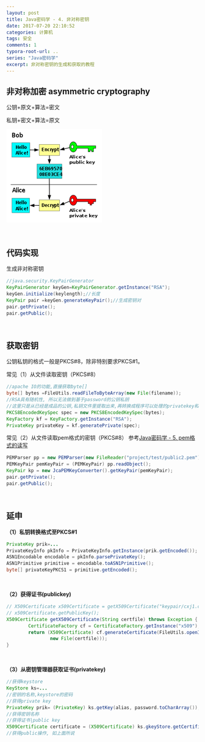 ```yaml
---
layout: post
title: Java密码学 - 4. 非对称密钥
date: 2017-07-20 22:10:52
categories: 计算机
tags: 安全 
comments: 1
typora-root-url: ..
series: "Java密码学"
excerpt: 非对称密钥的生成和获取的教程
---
```




## 非对称加密 asymmetric cryptography

公钥+原文+算法=密文

私钥+密文+算法=原文

![Image result for asymmetric cryptography](/assets/blog_res/250px-Public_key_encryption.svg.png)

<br>

## 代码实现

生成非对称密钥

```java
//java.security.KeyPairGenerator
KeyPairGenerator keyGen=KeyPairGenerator.getInstance("RSA");
keyGen.initialize(keylength);//长度
KeyPair pair =keyGen.generateKeyPair();//生成密钥对
pair.getPrivate();
pair.getPublic();
```
<br>

## 获取密钥 

公钥私钥的格式一般是PKCS#8，除非特别要求PKCS#1。

常见（1）从文件读取密钥（PKCS#8）

```java
//apache IO的功能,直接获取byte[]
byte[] bytes =FileUtils.readFileToByteArray(new File(filename));
//RSA具有随机性, 所以无法做到基于password的公钥私钥
//这里只是从已经是成品的公钥,私钥文件里提取出来,再转换成程序可以处理的privatekey和publickey
PKCS8EncodedKeySpec spec = new PKCS8EncodedKeySpec(bytes);
KeyFactory kf = KeyFactory.getInstance("RSA");
PrivateKey privateKey = kf.generatePrivate(spec);
```

常见（2）从文件读取pem格式的密钥（PKCS#8）  参考[Java密码学 - 5. pem格式的读写](http://blog.csdn.net/u014041227/article/details/76737507)

```java
PEMParser pp = new PEMParser(new FileReader("project/test/public2.pem"));
PEMKeyPair pemKeyPair = (PEMKeyPair) pp.readObject();
KeyPair kp = new JcaPEMKeyConverter().getKeyPair(pemKeyPair);
pair.getPrivate();
pair.getPublic();
```

<br>

## 延申

**（1）私钥转换格式至PKCS#1**

```java
PrivateKey prik=...
PrivateKeyInfo pkInfo = PrivateKeyInfo.getInstance(prik.getEncoded());
ASN1Encodable encodable = pkInfo.parsePrivateKey();
ASN1Primitive primitive = encodable.toASN1Primitive();
byte[] privateKeyPKCS1 = primitive.getEncoded();
```

<br>

**（2）获得证书(publickey)**

```java
// X509Certificate x509Certificate = getX509Certificate("keypair/cxj1.cer");
// x509Certificate.getPublicKey();
X509Certificate getX509Certificate(String certfile) throws Exception {
        CertificateFactory cf = CertificateFactory.getInstance("x509");
        return (X509Certificate) cf.generateCertificate(FileUtils.openInputStream(
		        new File(certfile)));
}
```

<br>

**（3）从密钥管理器获取证书(privatekey)**

```java
//获得keystore
KeyStore ks=...
//密钥的名称,keystore的密码
//获得private key
PrivateKey prik= (PrivateKey) ks.getKey(alias, password.toCharArray());
//获得密钥名称
//获得证书|public key
X509Certificate certificate = (X509Certificate) ks.gkeyStore.getCertificate(alias)
//获得public操作, 如上面所说
```